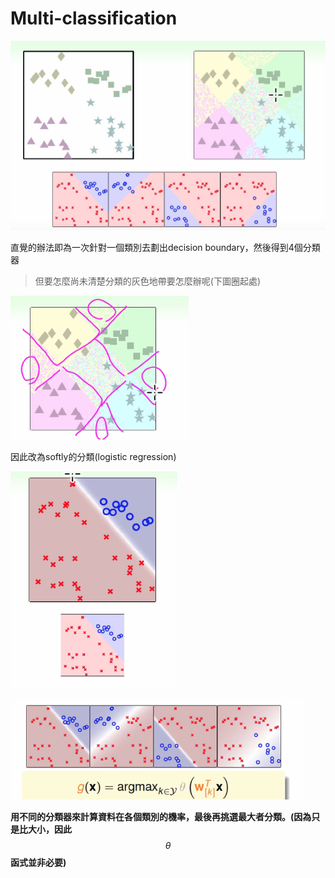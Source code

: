 # Multi-classification

![](/assets/idsofj983jf934jf432ft.png)

直覺的辦法即為一次針對一個類別去劃出decision boundary，然後得到4個分類器

> 但要怎麼尚未清楚分類的灰色地帶要怎麼辦呢\(下圖圈起處\)

![](/assets/jfoewjfiew32u849r2h3rf2foort.png)

因此改為softly的分類\(logistic regression\)

![](/assets/jfewifjo3298f9321hr213hf.png)

![](/assets/jfiojsifj2398fj43ft.png)

**用不同的分類器來計算資料在各個類別的機率，最後再挑選最大者分類。\(因為只是比大小，因此**$$\theta$$**函式並非必要\)**

